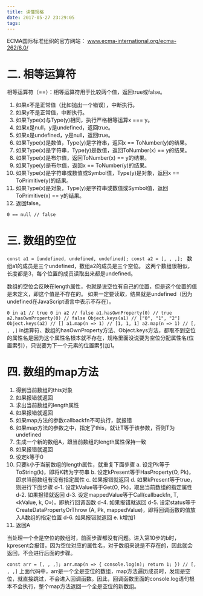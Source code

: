 ```yaml
---
title: 读懂规格
date: 2017-05-27 23:29:05
tags:
---
```


ECMA国际标准组织的官方网站：
www.ecma-international.org/ecma-262/6.0/

# 二. 相等运算符
相等运算符（==）：相等运算符用于比较两个值，返回true或false。

1. 如果x不是正常值（比如抛出一个错误），中断执行。
2. 如果y不是正常值，中断执行。
3. 如果Type(x)与Type(y)相同，执行严格相等运算x === y。
4. 如果x是null，y是undefined，返回true。
5. 如果x是undefined，y是null，返回true。
6. 如果Type(x)是数值，Type(y)是字符串，返回x == ToNumber(y)的结果。
7. 如果Type(x)是字符串，Type(y)是数值，返回ToNumber(x) == y的结果。
8. 如果Type(x)是布尔值，返回ToNumber(x) == y的结果。
9. 如果Type(y)是布尔值，返回x == ToNumber(y)的结果。
10. 如果Type(x)是字符串或数值或Symbol值，Type(y)是对象，返回x == ToPrimitive(y)的结果。
11. 如果Type(x)是对象，Type(y)是字符串或数值或Symbol值，返回ToPrimitive(x) == y的结果。
12. 返回false。

` 0 == null // false `
<!-- more -->
# 三. 数组的空位
` const a1 = [undefined, undefined, undefined];
const a2 = [, , ,];  `
数组a1的成员是三个undefined，数组a2的成员是三个空位。
这两个数组很相似，长度都是3，每个位置的成员读取出来都是undefined。

数组的空位会反映在length属性，也就是说空位有自己的位置，但是这个位置的值是未定义，即这个值是不存在的。
如果一定要读取，结果就是undefined（因为undefined在JavaScript语言中表示不存在）。

` 0 in a1 // true
0 in a2 // false
a1.hasOwnProperty(0) // true
a2.hasOwnProperty(0) // false
Object.keys(a1) // ["0", "1", "2"]
Object.keys(a2) // []
a1.map(n => 1) // [1, 1, 1]
a2.map(n => 1) // [, , ,] `
in运算符、数组的hasOwnProperty方法、Object.keys方法，都取不到空位的属性名是因为这个属性名根本就不存在，规格里面没说要为空位分配属性名(位置索引），只说要为下一个元素的位置索引加1。

# 四. 数组的map方法
1. 得到当前数组的this对象
2. 如果报错就返回
3. 求出当前数组的length属性
4. 如果报错就返回
5. 如果map方法的参数callbackfn不可执行，就报错
6. 如果map方法的参数之中，指定了this，就让T等于该参数，否则T为undefined
7. 生成一个新的数组A，跟当前数组的length属性保持一致
8. 如果报错就返回
9. 设定k等于0
10. 只要k小于当前数组的length属性，就重复下面步骤
    a. 设定Pk等于ToString(k)，即将K转为字符串
    b. 设定kPresent等于HasProperty(O, Pk)，即求当前数组有没有指定属性
    c. 如果报错就返回
    d. 如果kPresent等于true，则进行下面步骤
        d-1. 设定kValue等于Get(O, Pk)，取出当前数组的指定属性
        d-2. 如果报错就返回
        d-3. 设定mappedValue等于Call(callbackfn, T, «kValue, k, O»)，即执行回调函数
        d-4. 如果报错就返回
        d-5. 设定status等于CreateDataPropertyOrThrow (A, Pk, mappedValue)，即将回调函数的值放入A数组的指定位置
        d-6. 如果报错就返回
    e. k增加1
11. 返回A

当处理一个全是空位的数组时，前面步骤都没有问题。进入第10步的b时，kpresent会报错，因为空位对应的属性名，对于数组来说是不存在的，因此就会返回，不会进行后面的步骤。

` const arr = [, , ,];
arr.map(n => {
  console.log(n);
  return 1;
}) // [, , ,] `
上面代码中，arr是一个全是空位的数组，map方法遍历成员时，发现是空位，就直接跳过，不会进入回调函数。因此，回调函数里面的console.log语句根本不会执行，整个map方法返回一个全是空位的新数组。

